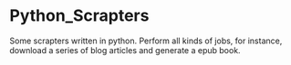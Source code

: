 # Python_Scrapters

Some scrapters written in python. Perform all kinds of jobs, for instance, download a series of blog articles and generate a epub book.
